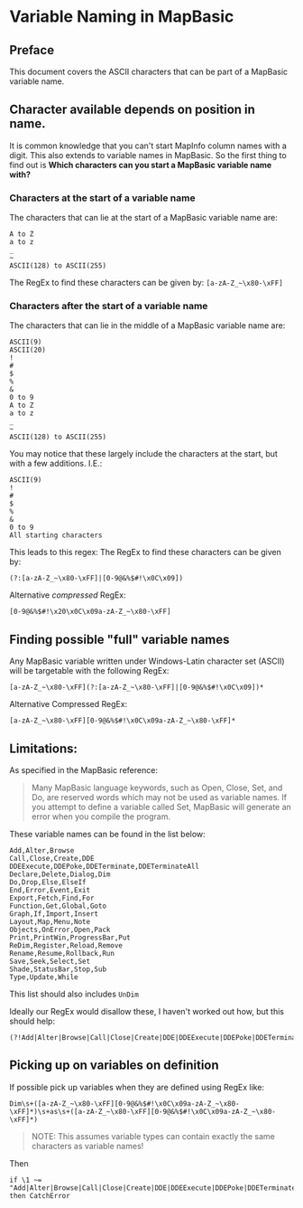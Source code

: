 # Variable Naming in MapBasic

## Preface
This document covers the ASCII characters that can be part of a MapBasic variable name.

## Character available depends on position in name.

It is common knowledge that you can't start MapInfo column names with a digit. This also extends to variable names in MapBasic. So the first thing to find out is **Which characters can you start a MapBasic variable name with?**

### Characters at the start of a variable name

The characters that can lie at the start of a MapBasic variable name are:

```
A to Z
a to z
_
~
ASCII(128) to ASCII(255)
```

The RegEx to find these characters can be given by: `[a-zA-Z_~\x80-\xFF]`

### Characters after the start of a variable name

The characters that can lie in the middle of a MapBasic variable name are:

```
ASCII(9)
ASCII(20)
!
#
$
%
&
0 to 9
A to Z
a to z
_
~
ASCII(128) to ASCII(255)
```

You may notice that these largely include the characters at the start, but with a few additions. I.E.:

```
ASCII(9)
!
#
$
%
&
0 to 9
All starting characters
```

This leads to this regex:
The RegEx to find these characters can be given by:

`(?:[a-zA-Z_~\x80-\xFF]|[0-9@&%$#!\x0C\x09])`

Alternative *compressed* RegEx:

`[0-9@&%$#!\x20\x0C\x09a-zA-Z_~\x80-\xFF]`

## Finding possible "full" variable names

Any MapBasic variable written under Windows-Latin character set (ASCII) will be targetable with the following RegEx:

```
[a-zA-Z_~\x80-\xFF](?:[a-zA-Z_~\x80-\xFF]|[0-9@&%$#!\x0C\x09])*
```

Alternative Compressed RegEx:

`[a-zA-Z_~\x80-\xFF][0-9@&%$#!\x0C\x09a-zA-Z_~\x80-\xFF]*`

## Limitations:

As specified in the MapBasic reference:

> Many MapBasic language keywords, such as Open, Close, Set, and Do, are reserved words which may
not be used as variable names. If you attempt to define a variable called Set, MapBasic will generate
an error when you compile the program.

These variable names can be found in the list below:

```
Add,Alter,Browse
Call,Close,Create,DDE
DDEExecute,DDEPoke,DDETerminate,DDETerminateAll
Declare,Delete,Dialog,Dim
Do,Drop,Else,ElseIf
End,Error,Event,Exit
Export,Fetch,Find,For
Function,Get,Global,Goto
Graph,If,Import,Insert
Layout,Map,Menu,Note
Objects,OnError,Open,Pack
Print,PrintWin,ProgressBar,Put
ReDim,Register,Reload,Remove
Rename,Resume,Rollback,Run
Save,Seek,Select,Set
Shade,StatusBar,Stop,Sub
Type,Update,While
```

This list should also includes `UnDim`

Ideally our RegEx would disallow these, I haven't worked out how, but this should help:

```
(?!Add|Alter|Browse|Call|Close|Create|DDE|DDEExecute|DDEPoke|DDETerminate|DDETerminateAll|Declare|Delete|Dialog|Dim|Do|Drop|Else|ElseIf|End|Error|Event|Exit|Export|Fetch|Find|For|Function|Get|Global|Goto|Graph|If|Import|Insert|Layout|Map|Menu|Note|Objects|OnError|Open|Pack|Print|PrintWin|ProgressBar|Put|ReDim|Register|Reload|Remove|Rename|Resume|Rollback|Run|Save|Seek|Select|Set|Shade|StatusBar|Stop|Sub|Type|Update|While|UnDim)
```

## Picking up on variables on definition

If possible pick up variables when they are defined using RegEx like:

`Dim\s+([a-zA-Z_~\x80-\xFF][0-9@&%$#!\x0C\x09a-zA-Z_~\x80-\xFF]*)\s+as\s+([a-zA-Z_~\x80-\xFF][0-9@&%$#!\x0C\x09a-zA-Z_~\x80-\xFF]*)`

> NOTE: This assumes variable types can contain exactly the same characters as variable names!

Then

```
if \1 ~= "Add|Alter|Browse|Call|Close|Create|DDE|DDEExecute|DDEPoke|DDETerminate|DDETerminateAll|Declare|Delete|Dialog|Dim|Do|Drop|Else|ElseIf|End|Error|Event|Exit|Export|Fetch|Find|For|Function|Get|Global|Goto|Graph|If|Import|Insert|Layout|Map|Menu|Note|Objects|OnError|Open|Pack|Print|PrintWin|ProgressBar|Put|ReDim|Register|Reload|Remove|Rename|Resume|Rollback|Run|Save|Seek|Select|Set|Shade|StatusBar|Stop|Sub|Type|Update|While|UnDim" then CatchError
```
